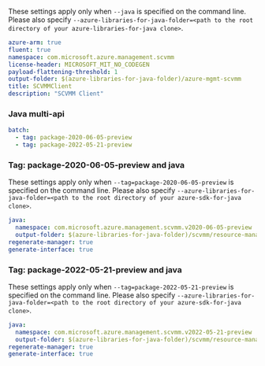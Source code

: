 
These settings apply only when `--java` is specified on the command line.
Please also specify `--azure-libraries-for-java-folder=<path to the root directory of your azure-libraries-for-java clone>`.

``` yaml $(java)
azure-arm: true
fluent: true
namespace: com.microsoft.azure.management.scvmm
license-header: MICROSOFT_MIT_NO_CODEGEN
payload-flattening-threshold: 1
output-folder: $(azure-libraries-for-java-folder)/azure-mgmt-scvmm
title: SCVMMClient
description: "SCVMM Client"
```

### Java multi-api

``` yaml $(java) && $(multiapi)
batch:
  - tag: package-2020-06-05-preview
  - tag: package-2022-05-21-preview
```

### Tag: package-2020-06-05-preview and java

These settings apply only when `--tag=package-2020-06-05-preview` is specified on the command line.
Please also specify `--azure-libraries-for-java-folder=<path to the root directory of your azure-sdk-for-java clone>`.

``` yaml $(tag) == 'package-2020-06-05-preview' && $(java) && $(multiapi)
java:
  namespace: com.microsoft.azure.management.scvmm.v2020-06-05-preview
  output-folder: $(azure-libraries-for-java-folder)/scvmm/resource-manager/v2020-06-05-preview
regenerate-manager: true
generate-interface: true
```
### Tag: package-2022-05-21-preview and java

These settings apply only when `--tag=package-2022-05-21-preview` is specified on the command line.
Please also specify `--azure-libraries-for-java-folder=<path to the root directory of your azure-sdk-for-java clone>`.

``` yaml $(tag) == 'package-2022-05-21-preview' && $(java) && $(multiapi)
java:
  namespace: com.microsoft.azure.management.scvmm.v2022-05-21-preview
  output-folder: $(azure-libraries-for-java-folder)/scvmm/resource-manager/v2022-05-21-preview
regenerate-manager: true
generate-interface: true
```